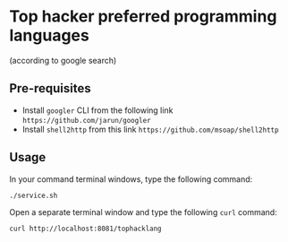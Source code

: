 # Top hacker preferred programming languages
(according to google search)

## Pre-requisites 

  * Install `googler` CLI from the following link `https://github.com/jarun/googler` 
  * Install `shell2http` from this link `https://github.com/msoap/shell2http` 

## Usage

  In your command terminal windows, type the following command:

  ```
  ./service.sh
  ```

  Open a separate terminal window and type the following `curl` command:

  ```
  curl http://localhost:8081/tophacklang
  ```

